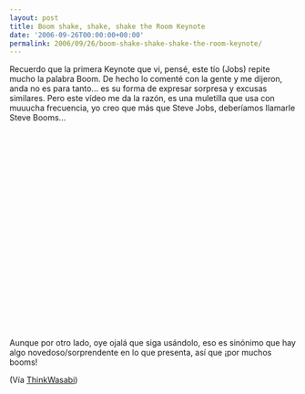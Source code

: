 ```yaml
---
layout: post
title: Boom shake, shake, shake the Room Keynote
date: '2006-09-26T00:00:00+00:00'
permalink: 2006/09/26/boom-shake-shake-shake-the-room-keynote/
---
```

Recuerdo que la primera Keynote que vi, pensé, este tío (Jobs) repite mucho la palabra Boom. De hecho lo comenté con la gente y me dijeron, anda no es para tanto... es su forma de expresar sorpresa y excusas similares. Pero este vídeo me da la razón, es una muletilla que usa con muuucha frecuencia, yo creo que más que Steve Jobs, deberíamos llamarle Steve Booms... 

<object width="425" height="350"><param name="movie" value="http://www.youtube.com/v/r8L39UwOS-Y"></param><param name="wmode" value="transparent"></param><embed src="http://www.youtube.com/v/r8L39UwOS-Y" type="application/x-shockwave-flash" wmode="transparent" width="425" height="350"></embed></object>

Aunque por otro lado, oye ojalá que siga usándolo, eso es sinónimo que hay algo novedoso/sorprendente en lo que presenta, así que ¡por muchos booms!

(Vía <a href="http://www.thinkwasabi.com/2006/09/25/steve-jobs-y-sus-boom/">ThinkWasabi</a>)
